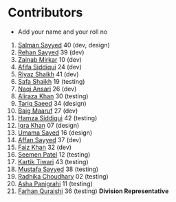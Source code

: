 # Contributors

- Add your name and your roll no

1. [Salman Sayyed](https://www.github.com/Sayyed-Salman) 40 (dev, design)
2. [Rehan Sayyed](https://www.github.com/rehan6658) 39 (dev)
3. [Zainab Mirkar](https://github.com/zainabmirkar) 10 (dev)
4. [Afifa Siddiqui](https://github.com/AfifaSidd) 24 (dev)
5. [Riyaz Shaikh](https://github.com/riyaz7122001) 41 (dev)
6. [Safa Shaikh](https://GitHub.com/Safanaaz1234) 19 (testing)
7. [Naqi Ansari](https://github.com/CsEnox) 26 (dev)
8. [Aliraza Khan](https://github.com/itsarkcodes) 30 (testing)
9. [Tariq Saeed](https://github.com/Tariqs28) 34 (design)
10. [Baig Maaruf](https://github.com/Maroof810) 27 (dev)
11. [Hamza Siddiqui](https://github.com/hamza270-web) 42 (testing)
12. [Iqra Khan](https://github.com/Iqrakhan08) 07 (design)
13. [Umama Sayed](https://github.com/UmamaSayed) 16 (design)
14. [Affan Sayyed](https://github.com/Affansayed9987) 37 (dev)
15. [Faiz Khan](https://github.com/Faizzzzkhan) 32 (dev)
16. [Seemen Patel](https://github.com/serora77) 12 (testing)
17. [Kartik Tiwari](https://github.com/tiwarikartik) 43 (testing)
18. [Mustafa Sayyed](https://github.com/mustafa-1721) 38 (testing)
19. [Radhika Choudhary](https://seranking.com/blog/wp-content/uploads/2021/01/404_01-min.jpg) 02 (testing)
20. [Asha Panigrahi](https://seranking.com/blog/wp-content/uploads/2021/01/404_01-min.jpg) 11 (testing)
21. [Farhan Quraishi](https://github.com/Farhan7045) 36 (testing) <b>Division Representative</b>
